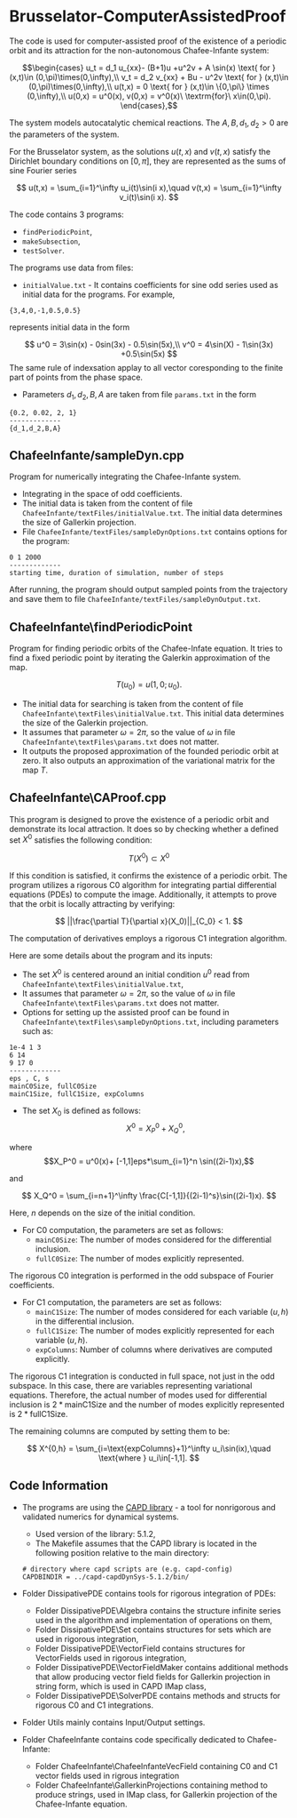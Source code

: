 # Brusselator-ComputerAssistedProof

The code is used for computer-assisted proof of the existence of a periodic orbit and its attraction for the non-autonomous Chafee-Infante system:

$$\begin{cases}
 u_t = d_1  u_{xx}- (B+1)u +u^2v + A \sin(x)   \text{ for } (x,t)\in (0,\pi)\times(0,\infty),\\
 v_t = d_2 v_{xx} + Bu - u^2v    \text{ for } (x,t)\in (0,\pi)\times(0,\infty),\\
u(t,x) = 0 \text{ for }  (x,t)\in \{0,\pi\} \times (0,\infty),\\
u(0,x) = u^0(x), v(0,x) = v^0(x)\ \textrm{for}\ x\in(0,\pi).
\end{cases},$$

The system models autocatalytic chemical reactions. The  $A,B,d_1,d_2>0$ are the parameters of the system.

For the Brusselator system, as the solutions $u(t,x)$ and $v(t,x)$ satisfy the Dirichlet boundary conditions on $[0,\pi]$, they are represented as the sums of sine Fourier series

$$
u(t,x) = \sum_{i=1}^\infty u_i(t)\sin(i x),\quad
v(t,x) = \sum_{i=1}^\infty v_i(t)\sin(i x).
$$

The code contains 3 programs:

- `findPeriodicPoint`,
- `makeSubsection`,
- `testSolver`.

The programs use data from files:
- `initialValue.txt` - It contains coefficients for sine odd series used as initial data for the programs. For example,

```
{3,4,0,-1,0.5,0.5}   
```

represents initial data in the form

$$
u^0 = 3\sin(x) - 0sin(3x) - 0.5\sin(5x),\\
v^0 = 4\sin(X) - 1\sin(3x) +0.5\sin(5x)
$$
The same rule of indexsation applay to all vector coresponding to the finite part of points from the phase space.
- Parameters ${d_1,d_2,B,A}$ are taken from file `params.txt` in the form 

```
{0.2, 0.02, 2, 1}
-------------
{d_1,d_2,B,A}
```

## ChafeeInfante/sampleDyn.cpp

Program for numerically integrating the Chafee-Infante system. 

- Integrating in the space of odd coefficients.
- The initial data is taken from the content of file `ChafeeInfante/textFiles/initialValue.txt`. The initial data determines the size of Gallerkin projection.
- File `ChafeeInfante/textFiles/sampleDynOptions.txt` contains options for the program:

```
0 1 2000
-------------
starting time, duration of simulation, number of steps
```

After running, the program should output sampled points from the trajectory and save them to file `ChafeeInfante/textFiles/sampleDynOutput.txt`.

## ChafeeInfante\findPeriodicPoint

Program for finding periodic orbits of the Chafee-Infate equation. It tries to find a fixed periodic point by iterating the Galerkin approximation of the map.

$$
T(u_0) = u(1,0;u_0).
$$

- The initial data for searching is taken from the content of file `ChafeeInfante\textFiles\initialValue.txt`. This initial data determines the size of the Galerkin projection.
- It assumes that parameter $\omega = 2\pi$, so the value of $\omega$ in file `ChafeeInfante\textFiles\params.txt` does not matter.
- It outputs the proposed approximation of the founded periodic orbit at zero. It also outputs an approximation of the variational matrix for the map $T$.


## ChafeeInfante\CAProof.cpp

This program is designed to prove the existence of a periodic orbit and demonstrate its local attraction. It does so by checking whether a defined set $X^0$ satisfies the following condition:

$$ T(X^0) \subset X^0 $$

If this condition is satisfied, it confirms the existence of a periodic orbit. The program utilizes a rigorous C0 algorithm for integrating partial differential equations (PDEs) to compute the image. Additionally, it attempts to prove that the orbit is locally attracting by verifying:

$$
||\frac{\partial T}{\partial x}(X_0)||_{C_0} < 1.
$$

The computation of derivatives employs a rigorous C1 integration algorithm.

Here are some details about the program and its inputs:

- The set $X^0$ is centered around an initial condition $u^0$ read from `ChafeeInfante\textFiles\initialValue.txt`,
- It assumes that parameter $\omega = 2\pi$, so the value of $\omega$ in file `ChafeeInfante\textFiles\params.txt` does not matter.
- Options for setting up the assisted proof can be found in `ChafeeInfante\textFiles\sampleDynOptions.txt`, including parameters such as:
```
1e-4 1 3 
6 14
9 17 0
-------------
eps , C, s
mainC0Size, fullC0Size
mainC1Size, fullC1Size, expColumns

```
- The set $X_0$ is defined as follows:
   $$X^0 = X_P^0 + X_Q^0,$$
  
where
$$X_P^0 = u^0(x)+ [-1,1]eps*\sum_{i=1}^n \sin((2i-1)x),$$

and

$$
    X_Q^0 = \sum_{i=n+1}^\infty \frac{C[-1,1]}{(2i-1)^s}\sin((2i-1)x).
$$

Here, $n$ depends on the size of the initial condition.

- For C0 computation, the parameters are set as follows:
   - `mainC0Size`: The number of modes considered for the differential inclusion.
   - `fullC0Size`: The number of modes explicitly represented.
   
The rigorous C0 integration is performed in the odd subspace of Fourier coefficients.

- For C1 computation, the parameters are set as follows:
   - `mainC1Size`: The number of modes considered for each variable $(u,h)$ in the differential inclusion.
   - `fullC1Size`: The number of modes explicitly represented for each variable $(u,h)$.
   - `expColumns`: Number of columns where derivatives are computed explicitly.

The rigorous C1 integration is conducted in full space, not just in the odd subspace. In this case, there are variables representing variational equations. Therefore, the actual number of modes used for differential inclusion is $2 * \text{mainC1Size}$ and the number of modes explicitly represented is $2 * \text{fullC1Size}$.

The remaining columns are computed by setting them to be:

$$
    X^{0,h} = \sum_{i=\text{expColumns}+1}^\infty u_i\sin(ix),\quad \text{where } u_i\in[-1,1].
$$

## Code Information

- The programs are using the [CAPD library](http://capd.ii.uj.edu.pl/index.php) - a tool for nonrigorous and validated numerics for dynamical systems.
  - Used version of the library: 5.1.2,
  - The Makefile assumes that the CAPD library is located in the following position relative to the main directory:
   ```
   # directory where capd scripts are (e.g. capd-config)
   CAPDBINDIR = ../capd-capdDynSys-5.1.2/bin/
   
   ```

- Folder DissipativePDE contains tools for rigorous integration of PDEs:
  - Folder DissipativePDE\Algebra contains the structure infinite series used in the algorithm and implementation of operations on them,
  - Folder DissipativePDE\Set contains structures for sets which are used in rigorous integration,
  - Folder DissipativePDE\VectorField contains structures for VectorFields used in rigorous integration,
  - Folder DissipativePDE\VectorFieldMaker contains additional methods that allow producing vector field fields for Gallerkin projection in string form, which is used in CAPD IMap class,
  - Folder DissipativePDE\SolverPDE contains methods and structs for rigorous C0 and C1 integrations.

- Folder Utils mainly contains Input/Output settings.

- Folder ChafeeInfante contains code specifically dedicated to Chafee-Infante:
   - Folder ChafeeInfante\ChafeeInfanteVecField containing C0 and C1 vector fields used in rigrous integration
   - Folder ChafeeInfante\GallerkinProjections containing method to produce strings, used in IMap class, for Gallerkin projection of the Chafee-Infante equation.





  




